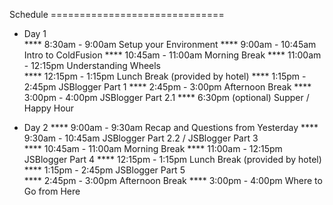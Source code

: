 Schedule ==============================

- Day 1  
**** 8:30am - 9:00am Setup your Environment
**** 9:00am - 10:45am Intro to ColdFusion 
**** 10:45am - 11:00am Morning Break
**** 11:00am - 12:15pm Understanding Wheels  
**** 12:15pm - 1:15pm Lunch Break (provided by hotel)
**** 1:15pm - 2:45pm JSBlogger Part 1 
**** 2:45pm - 3:00pm Afternoon Break
**** 3:00pm - 4:00pm JSBlogger Part 2.1 
**** 6:30pm (optional) Supper / Happy Hour

- Day 2
**** 9:00am - 9:30am Recap and Questions from Yesterday
**** 9:30am - 10:45am JSBlogger Part 2.2 / JSBlogger Part 3  
**** 10:45am - 11:00am Morning Break
**** 11:00am - 12:15pm JSBlogger Part 4
**** 12:15pm - 1:15pm Lunch Break (provided by hotel)
**** 1:15pm - 2:45pm JSBlogger Part 5  
**** 2:45pm - 3:00pm Afternoon Break
**** 3:00pm - 4:00pm Where to Go from Here